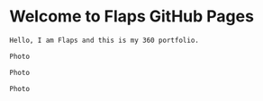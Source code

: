# Welcome to Flaps GitHub Pages
```markdown
Hello, I am Flaps and this is my 360 portfolio. 
```
```markdown
Photo

```
```markdown
Photo 

```
```markdown
Photo
```
